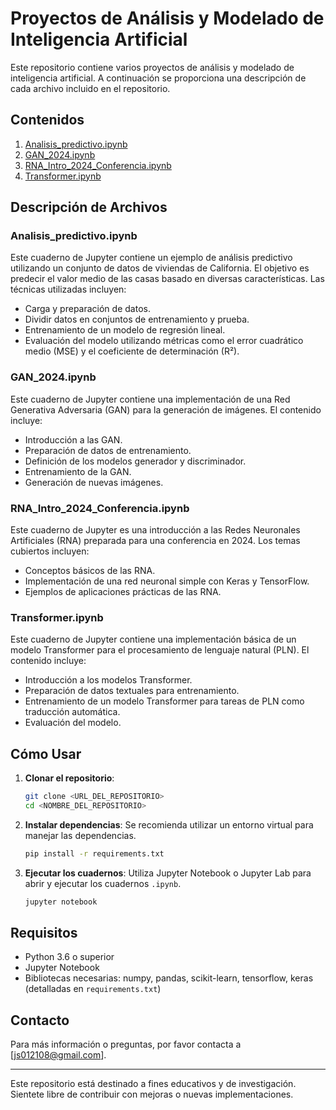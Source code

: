 # Proyectos de Análisis y Modelado de Inteligencia Artificial

Este repositorio contiene varios proyectos de análisis y modelado de inteligencia artificial. A continuación se proporciona una descripción de cada archivo incluido en el repositorio.

## Contenidos

1. [Analisis_predictivo.ipynb](#analisis_predictivoipynb)
2. [GAN_2024.ipynb](#gan_2024ipynb)
3. [RNA_Intro_2024_Conferencia.ipynb](#rna_intro_2024_conferenciaipynb)
4. [Transformer.ipynb](#transformeripynb)

## Descripción de Archivos

### Analisis_predictivo.ipynb

Este cuaderno de Jupyter contiene un ejemplo de análisis predictivo utilizando un conjunto de datos de viviendas de California. El objetivo es predecir el valor medio de las casas basado en diversas características. Las técnicas utilizadas incluyen:

- Carga y preparación de datos.
- Dividir datos en conjuntos de entrenamiento y prueba.
- Entrenamiento de un modelo de regresión lineal.
- Evaluación del modelo utilizando métricas como el error cuadrático medio (MSE) y el coeficiente de determinación (R²).

### GAN_2024.ipynb

Este cuaderno de Jupyter contiene una implementación de una Red Generativa Adversaria (GAN) para la generación de imágenes. El contenido incluye:

- Introducción a las GAN.
- Preparación de datos de entrenamiento.
- Definición de los modelos generador y discriminador.
- Entrenamiento de la GAN.
- Generación de nuevas imágenes.

### RNA_Intro_2024_Conferencia.ipynb

Este cuaderno de Jupyter es una introducción a las Redes Neuronales Artificiales (RNA) preparada para una conferencia en 2024. Los temas cubiertos incluyen:

- Conceptos básicos de las RNA.
- Implementación de una red neuronal simple con Keras y TensorFlow.
- Ejemplos de aplicaciones prácticas de las RNA.

### Transformer.ipynb

Este cuaderno de Jupyter contiene una implementación básica de un modelo Transformer para el procesamiento de lenguaje natural (PLN). El contenido incluye:

- Introducción a los modelos Transformer.
- Preparación de datos textuales para entrenamiento.
- Entrenamiento de un modelo Transformer para tareas de PLN como traducción automática.
- Evaluación del modelo.

## Cómo Usar

1. **Clonar el repositorio**: 
    ```bash
    git clone <URL_DEL_REPOSITORIO>
    cd <NOMBRE_DEL_REPOSITORIO>
    ```

2. **Instalar dependencias**:
    Se recomienda utilizar un entorno virtual para manejar las dependencias.
    ```bash
    pip install -r requirements.txt
    ```

3. **Ejecutar los cuadernos**:
    Utiliza Jupyter Notebook o Jupyter Lab para abrir y ejecutar los cuadernos `.ipynb`.

    ```bash
    jupyter notebook
    ```

## Requisitos

- Python 3.6 o superior
- Jupyter Notebook
- Bibliotecas necesarias: numpy, pandas, scikit-learn, tensorflow, keras (detalladas en `requirements.txt`)

## Contacto

Para más información o preguntas, por favor contacta a [js012108@gmail.com].

---

Este repositorio está destinado a fines educativos y de investigación. Sientete libre de contribuir con mejoras o nuevas implementaciones.



